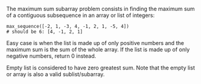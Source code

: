 The maximum sum subarray problem consists in finding the maximum sum of a contiguous subsequence in an array or list of integers:

    max_sequence([-2, 1, -3, 4, -1, 2, 1, -5, 4])
    # should be 6: [4, -1, 2, 1]
Easy case is when the list is made up of only positive numbers and the maximum sum is the sum of the whole array. If the list is made up of only negative numbers, return 0 instead.

Empty list is considered to have zero greatest sum. Note that the empty list or array is also a valid sublist/subarray.